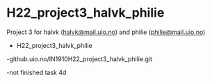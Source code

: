 # H22_project3_halvk_philie
Project 3 for halvk (halvk@mail.uio.no) and philie (philie@mail.uio.no)

- H22_project3_halvk_philie

-github.uio.no/IN1910H22_project3_halvk_philie.git

-not finished task 4d
